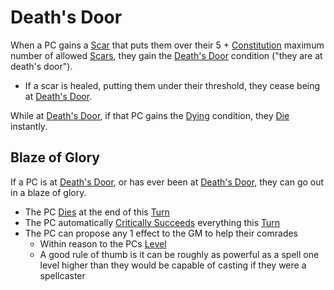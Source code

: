 # Death's Door

When a PC gains a [Scar](../Player%20Characters/Derived%20Statistics/Scars.md) that puts them over their 5 + [Constitution](../Player%20Characters/Chosen%20Statistics/Constitution.md) maximum number of allowed [Scars](../Player%20Characters/Derived%20Statistics/Scars.md), they gain the [Death's Door](Death's%20Door.md) condition ("they are at death's door").

- If a scar is healed, putting them under their threshold, they cease being at [Death's Door](Death's%20Door.md).

While at [Death's Door](Death's%20Door.md), if that PC gains the [Dying](Dying.md) condition, they [Die](Dying.md#Dead) instantly.

## Blaze of Glory

If a PC is at [Death's Door](Death's%20Door.md), or has ever been at [Death's Door](Death's%20Door.md), they can go out in a blaze of glory.

- The PC [Dies](Dying.md#Dead) at the end of this [Turn](../Game%20Procedures/Turn.md)
- The PC automatically [Critically Succeeds](../Game%20Procedures/Dice%20Rolls/Critical%20Success.md) everything this [Turn](../Game%20Procedures/Turn.md)
- The PC can propose any 1 effect to the GM to help their comrades
	- Within reason to the PCs [Level](../Player%20Characters/Derived%20Statistics/Level.md)
	- A good rule of thumb is it can be roughly as powerful as a spell one level higher than they would be capable of casting if they were a spellcaster
